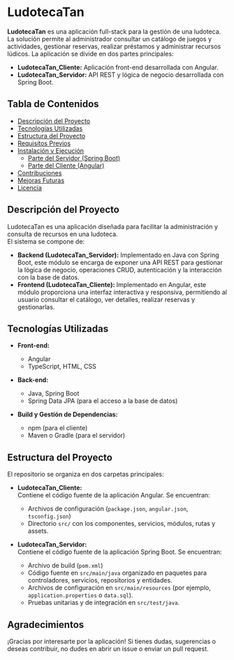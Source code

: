 # LudotecaTan

**LudotecaTan** es una aplicación full-stack para la gestión de una ludoteca. La solución permite al administrador consultar un catálogo de juegos y actividades, gestionar reservas, realizar préstamos y administrar recursos lúdicos. La aplicación se divide en dos partes principales:

- **LudotecaTan_Cliente:** Aplicación front-end desarrollada con Angular.
- **LudotecaTan_Servidor:** API REST y lógica de negocio desarrollada con Spring Boot.

## Tabla de Contenidos

- [Descripción del Proyecto](#descripción-del-proyecto)
- [Tecnologías Utilizadas](#tecnologías-utilizadas)
- [Estructura del Proyecto](#estructura-del-proyecto)
- [Requisitos Previos](#requisitos-previos)
- [Instalación y Ejecución](#instalación-y-ejecución)
  - [Parte del Servidor (Spring Boot)](#parte-del-servidor-spring-boot)
  - [Parte del Cliente (Angular)](#parte-del-cliente-angular)
- [Contribuciones](#contribuciones)
- [Mejoras Futuras](#mejoras-futuras)
- [Licencia](#licencia)

## Descripción del Proyecto

LudotecaTan es una aplicación diseñada para facilitar la administración y consulta de recursos en una ludoteca.  
El sistema se compone de:
- **Backend (LudotecaTan_Servidor):** Implementado en Java con Spring Boot, este módulo se encarga de exponer una API REST para gestionar la lógica de negocio, operaciones CRUD, autenticación y la interacción con la base de datos.
- **Frontend (LudotecaTan_Cliente):** Implementado en Angular, este módulo proporciona una interfaz interactiva y responsiva, permitiendo al usuario consultar el catálogo, ver detalles, realizar reservas y gestionarlas.

## Tecnologías Utilizadas

- **Front-end:**  
  - Angular  
  - TypeScript, HTML, CSS

- **Back-end:**  
  - Java, Spring Boot  
  - Spring Data JPA (para el acceso a la base de datos)  

- **Build y Gestión de Dependencias:**  
  - npm (para el cliente)  
  - Maven o Gradle (para el servidor)

## Estructura del Proyecto

El repositorio se organiza en dos carpetas principales:

- **LudotecaTan_Cliente:**  
  Contiene el código fuente de la aplicación Angular. Se encuentran:
  - Archivos de configuración (`package.json`, `angular.json`, `tsconfig.json`)
  - Directorio `src/` con los componentes, servicios, módulos, rutas y assets.
    

- **LudotecaTan_Servidor:**  
  Contiene el código fuente de la aplicación Spring Boot. Se encuentran:
  - Archivo de build (`pom.xml`)
  - Código fuente en `src/main/java` organizado en paquetes para controladores, servicios, repositorios y entidades.
  - Archivos de configuración en `src/main/resources` (por ejemplo, `application.properties` o `data.sql`).
  - Pruebas unitarias y de integración en `src/test/java`.
 
 ## Agradecimientos 
¡Gracias por interesarte por la aplicación! Si tienes dudas, sugerencias o deseas contribuir, no dudes en abrir un issue o enviar un pull request.

